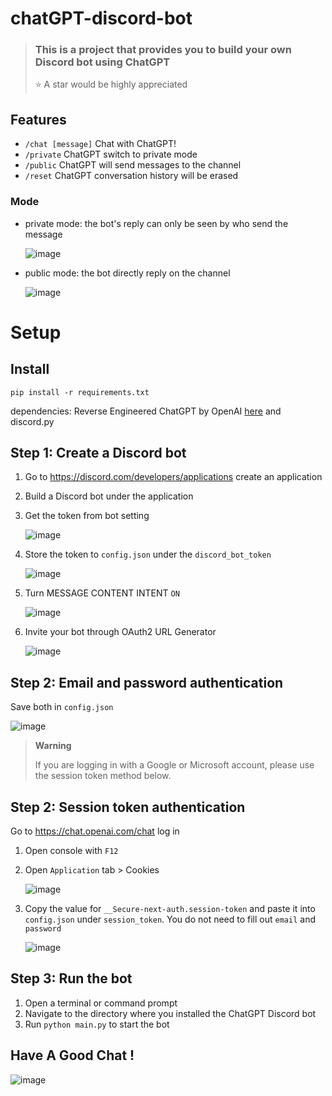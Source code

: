 # chatGPT-discord-bot

> ### This is a project that provides you to build your own Discord bot using ChatGPT
>
> ⭐️ A star would be highly appreciated

## Features

* `/chat [message]` Chat with ChatGPT!
* `/private` ChatGPT switch to private mode
* `/public`  ChatGPT will send messages to the channel
* `/reset`   ChatGPT conversation history will be erased


### Mode
* private mode: the bot's reply can only be seen by who send the message

   ![image](https://user-images.githubusercontent.com/89479282/206289934-eacdf8aa-53fa-49af-b3ba-fe2feb7bc8a9.gif)
* public mode: the bot directly reply on the channel

   ![image](https://user-images.githubusercontent.com/89479282/206289981-24c91212-f951-4d07-aefd-961f08f0531b.gif)
# Setup

## Install

`pip install -r requirements.txt`

dependencies: Reverse Engineered ChatGPT by OpenAI [here](https://github.com/acheong08/ChatGPT) and discord.py

## Step 1: Create a Discord bot

1. Go to https://discord.com/developers/applications create an application
2. Build a Discord bot under the application
3. Get the token from bot setting

   ![image](https://user-images.githubusercontent.com/89479282/205949161-4b508c6d-19a7-49b6-b8ed-7525ddbef430.png)
4. Store the token to `config.json` under the `discord_bot_token`

   ![image](https://user-images.githubusercontent.com/89479282/205949488-f3f2903d-7fb8-4be3-a703-2174535b3cd7.png)
5. Turn MESSAGE CONTENT INTENT `ON`

   ![image](https://user-images.githubusercontent.com/89479282/205949323-4354bd7d-9bb9-4f4b-a87e-deb9933a89b5.png)
6. Invite your bot through OAuth2 URL Generator

   ![image](https://user-images.githubusercontent.com/89479282/205949600-0c7ddb40-7e82-47a0-b59a-b089f929d177.png)

## Step 2: Email and password authentication

Save both in `config.json`

   ![image](https://user-images.githubusercontent.com/89479282/205949713-8c0dbcca-9f63-4150-850d-bb21bac06158.png)

> **Warning**
>
> If you are logging in with a Google or Microsoft account, please use the session token method below.

## Step 2: Session token authentication

Go to https://chat.openai.com/chat log in

1. Open console with `F12`
2. Open `Application` tab > Cookies

   ![image](https://user-images.githubusercontent.com/36258159/205494773-32ef651a-994d-435a-9f76-a26699935dac.png)
3. Copy the value for `__Secure-next-auth.session-token` and paste it into `config.json` under `session_token`. You do not need to fill out `email` and `password`

   ![image](https://user-images.githubusercontent.com/89479282/205950188-96ae9b35-539a-4246-857d-e97e9a0bf8fd.png)

## Step 3: Run the bot

1. Open a terminal or command prompt
2. Navigate to the directory where you installed the ChatGPT Discord bot
3. Run `python main.py` to start the bot

## Have A Good Chat !

   ![image](https://user-images.githubusercontent.com/89479282/206192125-f9aa1f0a-98cb-471d-9e7c-83e0bdcff05c.PNG)
